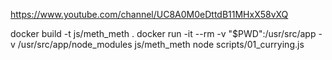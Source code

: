 https://www.youtube.com/channel/UC8A0M0eDttdB11MHxX58vXQ

docker build -t js/meth_meth .
docker run -it --rm -v "$PWD":/usr/src/app -v /usr/src/app/node_modules js/meth_meth node scripts/01_currying.js
